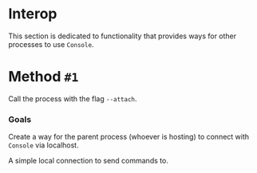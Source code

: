 ﻿# Interop

This section is dedicated to
functionality that provides
ways for other processes to use
`Console`.

# Method `#1`

Call the process with the flag
`--attach`. 

### Goals
Create a way for the parent process
(whoever is hosting) to connect
with `Console` via localhost.

A simple local connection to send
commands to.